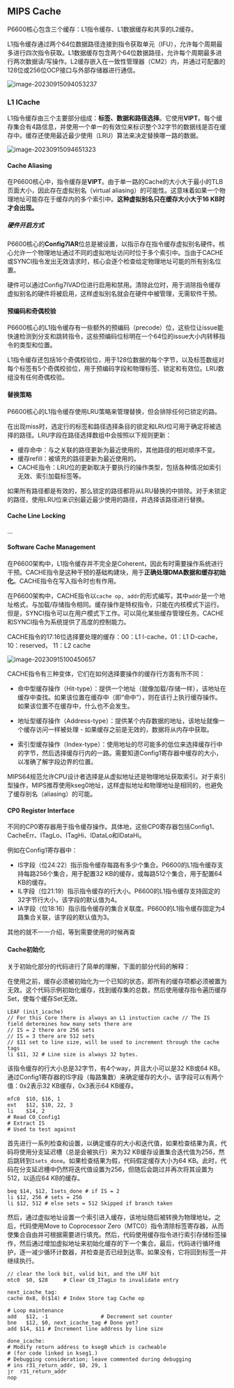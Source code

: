## MIPS Cache

P6600核心包含三个缓存：L1指令缓存、L1数据缓存和共享的L2缓存。

L1指令缓存通过两个64位数据路径连接到指令获取单元（IFU），允许每个周期最多进行四次指令获取。L1数据缓存包含两个64位数据路径，允许每个周期最多进行两次数据读/写操作。L2缓存嵌入在一致性管理器（CM2）内，并通过可配置的128位或256位OCP接口与外部存储器进行通信。

![image-20230915094053237](https://wangyidipicgo.oss-cn-hangzhou.aliyuncs.com/image-20230915094053237.png)

### L1 ICache

L1指令缓存由三个主要部分组成：**标签、数据和路径选择**。它使用**VIPT**。每个缓存集合有4路信息，并使用一个单一的有效位来标识整个32字节的数据线是否在缓存中。缓存还使用最近最少使用（LRU）算法来决定替换哪一路的数据。

![image-20230915094651323](https://wangyidipicgo.oss-cn-hangzhou.aliyuncs.com/image-20230915094651323.png)

#### Cache Aliasing

在P6600核心中，指令缓存是**VIPT**。由于单一路的Cache的大小大于最小的TLB页面大小，因此存在虚拟别名（virtual aliasing）的可能性。这意味着如果一个物理地址可能存在于缓存内的多个索引中。**这种虚拟别名只在缓存大小大于16 KB时才会出现。**

##### 硬件开启方式

P6600核心的**Config7IAR**位总是被设置，以指示存在指令缓存虚拟别名硬件。核心允许一个物理地址通过不同的虚拟地址访问时位于多个索引中。当由于CACHE或SYNCI指令发出无效请求时，核心会逐个检查给定物理地址可能的所有别名位置。

硬件可以通过Config7IVAD位进行启用和禁用。清除此位时，用于消除指令缓存虚拟别名的硬件将被启用，这样虚拟别名就会在硬件中被管理，无需软件干预。

#### 预编码和奇偶校验

P6600核心的L1指令缓存有一些额外的预编码（precode）位，这些位让issue能快速检测到分支和跳转指令，这些预编码位标明在一个64位的issue大小内转移指令的类型和位置。

L1指令缓存还包括16个奇偶校验位，用于128位数据的每个字节，以及标签数组对每个标签有5个奇偶校验位，用于预编码字段和物理标签、锁定和有效位。LRU数组没有任何奇偶校验。



#### 替换策略

P6600核心的L1指令缓存使用LRU策略来管理替换，但会排除任何已锁定的路。

在出现miss时，选定行的标签和路径选择条目的锁定和LRU位可用于确定将被选择的路径。LRU字段在路径选择数组中会按照以下规则更新：

- 缓存命中：与之关联的路径更新为最近使用的，其他路径的相对顺序不变。
- 缓存refill：被填充的路径更新为最近使用的。
- CACHE指令：LRU位的更新取决于要执行的操作类型，包括各种情况如索引无效、索引加载标签等。

如果所有路径都是有效的，那么锁定的路径都将从LRU替换的中排除。对于未锁定的路径，使用LRU位来识别最近最少使用的路径，并选择该路径进行替换。

#### Cache Line Locking

...

#### Software Cache Management

在P6600架构中，L1指令缓存并不完全是Coherent，因此有时需要操作系统进行干预。CACHE指令是这种干预的基础构建块，用于**正确处理DMA数据和缓存初始化**。CACHE指令在写入指令时也有作用。

在P6600架构中，CACHE指令以`cache op, addr`的形式编写，其中`addr`是一个地址格式，与加载/存储指令相同。缓存操作是特权指令，只能在内核模式下运行。但是，SYNCI指令可以在用户模式下工作。可以简化某些缓存管理任务。CACHE和SYNCI指令为系统提供了高度的控制能力。

CACHE指令的17:16位选择要处理的缓存：00：L1 I-cache，01：L1 D-cache，10：reserved， 11：L2 cache

![image-20230915100450657](https://wangyidipicgo.oss-cn-hangzhou.aliyuncs.com/image-20230915100450657.png)

CACHE指令有三种变体，它们在如何选择要操作的缓存行方面有所不同：

- 命中型缓存操作（Hit-type）：提供一个地址（就像加载/存储一样），该地址在缓存中查找。如果该位置在缓存中（即“命中”），则在该行上执行缓存操作。如果该位置不在缓存中，什么也不会发生。
  
- 地址型缓存操作（Address-type）：提供某个内存数据的地址，该地址就像一个缓存访问一样被处理 - 如果缓存之前是无效的，数据将从内存中获取。
  
- 索引型缓存操作（Index-type）：使用地址的尽可能多的低位来选择缓存行中的字节，然后选择缓存行内的一路。需要知道Config1寄存器中缓存的大小，以准确了解字段边界的位置。

MIPS64规范允许CPU设计者选择是从虚拟地址还是物理地址获取索引。对于索引型操作，MIPS推荐使用kseg0地址，这样虚拟地址和物理地址是相同的，也避免了缓存别名（aliasing）的可能。

#### CP0 Register Interface

不同的CP0寄存器用于指令缓存操作。具体地，这些CP0寄存器包括Config1、CacheErr、ITagLo、ITagHi、IDataLo和IDataHi。

例如在Config1寄存器中：

- IS字段（位24:22）指示指令缓存每路有多少个集合。P6600的L1指令缓存支持每路256个集合，用于配置32 KB的缓存，或每路512个集合，用于配置64 KB的缓存。
- IL字段（位21:19）指示指令缓存的行大小。P6600的L1指令缓存支持固定的32字节行大小，该字段的默认值为4。
- IA字段（位18:16）指示指令缓存的集合关联度。P6600的L1指令缓存固定为4路集合关联，该字段的默认值为3。

其他的就不一一介绍，等到需要使用的时候再查

#### Cache初始化

关于初始化部分的代码进行了简单的理解，下面的部分代码的解释：



在使用之前，缓存必须被初始化为一个已知的状态，即所有的缓存项都必须被置为无效。这个代码示例初始化缓存，找到缓存集的总数，然后使用缓存指令遍历缓存Set，使每个缓存Set无效。

```assembly
LEAF (init_icache)
// For this Core there is always an L1 instuction cache // The IS field determines how many sets there are
// IS = 2 there are 256 sets
// IS = 3 there are 512 sets
// $11 set to line size, will be used to increment through the cache tags 
li $11, 32 # Line size is always 32 bytes.
```



该指令缓存的行大小总是32字节，有4个way，并且大小可以是32 KB或64 KB。通过Config1寄存器的IS字段（每路集数）来确定缓存的大小，该字段可以有两个值：0x2表示32 KB缓存，0x3表示64 KB缓存。

```assembly
mfc0  $10, $16, 1
ext   $12, $10, 22, 3
li    $14, 2
# Read C0_Config1
# Extract IS
# Used to test against
```

首先进行一系列检查和设置，以确定缓存的大小和迭代值，如果检查结果为真，代码将使用分支延迟槽（总是会被执行）来为32 KB缓存设置集合迭代值为256，然后跳转到`Isets_done`。如果检查结果为假，代码假定缓存大小为64 KB。此时，代码在分支延迟槽中仍然将迭代值设置为256，但随后会跳过并再次将其设置为512，以适应64 KB的缓存。

```assembly
beq $14, $12, Isets_done # if IS = 2
li $12, 256 # sets = 256
li $12, 512 # else sets = 512 Skipped if branch taken
```



然后，通过虚拟地址设置一个索引进入缓存，该地址随后被转换为物理地址。之后，代码使用Move to Coprocessor Zero（MTC0）指令清除标签寄存器，从而使集合自由并可根据需要进行填充。然后，代码使用缓存指令进行索引存储标签操作，然后通过增加虚拟地址来初始化缓存的下一个集合。最后，代码进行循环维护，逐一减少循环计数器，并检查是否已经到达零。如果没有，它将回到标签一并继续执行。

```assembly
// clear the lock bit, valid bit, and the LRF bit
mtc0  $0, $28     # Clear C0_ITagLo to invalidate entry

next_icache_tag:
cache 0x8, 0($14) # Index Store tag Cache op

# Loop maintenance
add   $12, -1                 # Decrement set counter
bne   $12, $0, next_icache_tag # Done yet?
add $14, $11 # Increment line address by line size

done_icache:
# Modify return address to kseg0 which is cacheable
# (for code linked in kseg1.)
# Debugging consideration; leave commented during debugging
# ins r31_return_addr, $0, 29, 1
jr  r31_return_addr
nop
```



